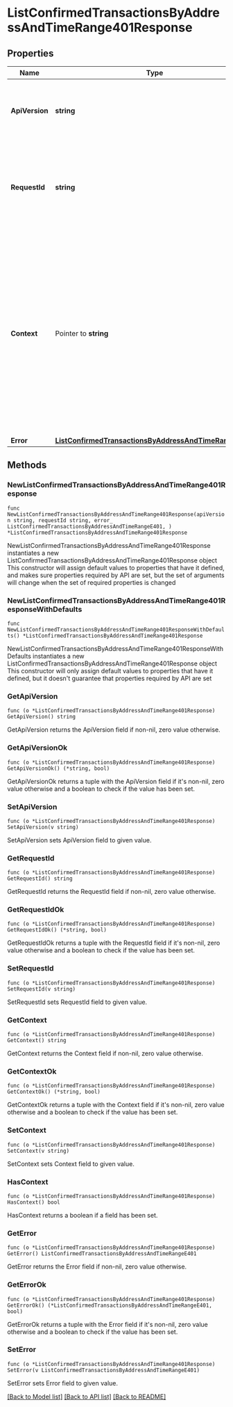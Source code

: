 # ListConfirmedTransactionsByAddressAndTimeRange401Response

## Properties

Name | Type | Description | Notes
------------ | ------------- | ------------- | -------------
**ApiVersion** | **string** | Specifies the version of the API that incorporates this endpoint. | 
**RequestId** | **string** | Defines the ID of the request. The &#x60;requestId&#x60; is generated by Crypto APIs and it&#39;s unique for every request. | 
**Context** | Pointer to **string** | In batch situations the user can use the context to correlate responses with requests. This property is present regardless of whether the response was successful or returned as an error. &#x60;context&#x60; is specified by the user. | [optional] 
**Error** | [**ListConfirmedTransactionsByAddressAndTimeRangeE401**](ListConfirmedTransactionsByAddressAndTimeRangeE401.md) |  | 

## Methods

### NewListConfirmedTransactionsByAddressAndTimeRange401Response

`func NewListConfirmedTransactionsByAddressAndTimeRange401Response(apiVersion string, requestId string, error_ ListConfirmedTransactionsByAddressAndTimeRangeE401, ) *ListConfirmedTransactionsByAddressAndTimeRange401Response`

NewListConfirmedTransactionsByAddressAndTimeRange401Response instantiates a new ListConfirmedTransactionsByAddressAndTimeRange401Response object
This constructor will assign default values to properties that have it defined,
and makes sure properties required by API are set, but the set of arguments
will change when the set of required properties is changed

### NewListConfirmedTransactionsByAddressAndTimeRange401ResponseWithDefaults

`func NewListConfirmedTransactionsByAddressAndTimeRange401ResponseWithDefaults() *ListConfirmedTransactionsByAddressAndTimeRange401Response`

NewListConfirmedTransactionsByAddressAndTimeRange401ResponseWithDefaults instantiates a new ListConfirmedTransactionsByAddressAndTimeRange401Response object
This constructor will only assign default values to properties that have it defined,
but it doesn't guarantee that properties required by API are set

### GetApiVersion

`func (o *ListConfirmedTransactionsByAddressAndTimeRange401Response) GetApiVersion() string`

GetApiVersion returns the ApiVersion field if non-nil, zero value otherwise.

### GetApiVersionOk

`func (o *ListConfirmedTransactionsByAddressAndTimeRange401Response) GetApiVersionOk() (*string, bool)`

GetApiVersionOk returns a tuple with the ApiVersion field if it's non-nil, zero value otherwise
and a boolean to check if the value has been set.

### SetApiVersion

`func (o *ListConfirmedTransactionsByAddressAndTimeRange401Response) SetApiVersion(v string)`

SetApiVersion sets ApiVersion field to given value.


### GetRequestId

`func (o *ListConfirmedTransactionsByAddressAndTimeRange401Response) GetRequestId() string`

GetRequestId returns the RequestId field if non-nil, zero value otherwise.

### GetRequestIdOk

`func (o *ListConfirmedTransactionsByAddressAndTimeRange401Response) GetRequestIdOk() (*string, bool)`

GetRequestIdOk returns a tuple with the RequestId field if it's non-nil, zero value otherwise
and a boolean to check if the value has been set.

### SetRequestId

`func (o *ListConfirmedTransactionsByAddressAndTimeRange401Response) SetRequestId(v string)`

SetRequestId sets RequestId field to given value.


### GetContext

`func (o *ListConfirmedTransactionsByAddressAndTimeRange401Response) GetContext() string`

GetContext returns the Context field if non-nil, zero value otherwise.

### GetContextOk

`func (o *ListConfirmedTransactionsByAddressAndTimeRange401Response) GetContextOk() (*string, bool)`

GetContextOk returns a tuple with the Context field if it's non-nil, zero value otherwise
and a boolean to check if the value has been set.

### SetContext

`func (o *ListConfirmedTransactionsByAddressAndTimeRange401Response) SetContext(v string)`

SetContext sets Context field to given value.

### HasContext

`func (o *ListConfirmedTransactionsByAddressAndTimeRange401Response) HasContext() bool`

HasContext returns a boolean if a field has been set.

### GetError

`func (o *ListConfirmedTransactionsByAddressAndTimeRange401Response) GetError() ListConfirmedTransactionsByAddressAndTimeRangeE401`

GetError returns the Error field if non-nil, zero value otherwise.

### GetErrorOk

`func (o *ListConfirmedTransactionsByAddressAndTimeRange401Response) GetErrorOk() (*ListConfirmedTransactionsByAddressAndTimeRangeE401, bool)`

GetErrorOk returns a tuple with the Error field if it's non-nil, zero value otherwise
and a boolean to check if the value has been set.

### SetError

`func (o *ListConfirmedTransactionsByAddressAndTimeRange401Response) SetError(v ListConfirmedTransactionsByAddressAndTimeRangeE401)`

SetError sets Error field to given value.



[[Back to Model list]](../README.md#documentation-for-models) [[Back to API list]](../README.md#documentation-for-api-endpoints) [[Back to README]](../README.md)


